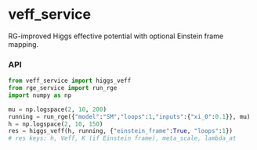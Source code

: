 # veff_service

RG-improved Higgs effective potential with optional Einstein frame mapping.

### API
```python
from veff_service import higgs_veff
from rge_service import run_rge
import numpy as np

mu = np.logspace(2, 10, 200)
running = run_rge({"model":"SM","loops":1,"inputs":{"xi_0":0.1}}, mu)
h = np.logspace(2, 10, 150)
res = higgs_veff(h, running, {"einstein_frame":True, "loops":1})
# res keys: h, Veff, K (if Einstein frame), meta_scale, lambda_at
```

